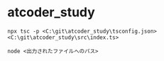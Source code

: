 # atcoder_study

```
npx tsc -p <C:\git\atcoder_study\tsconfig.json> <C:\git\atcoder_study\src\index.ts>

```

```
node <出力されたファイルへのパス>

```
